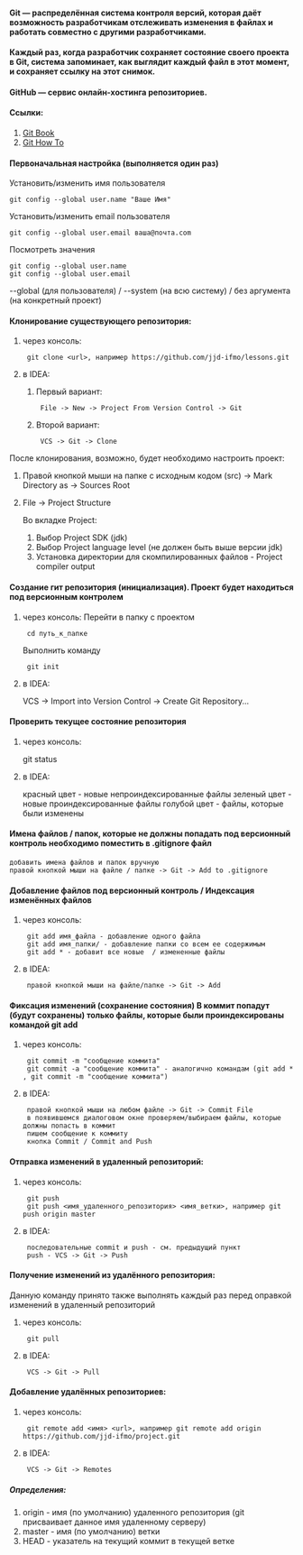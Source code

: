 #### Git — распределённая система контроля версий, которая даёт возможность разработчикам отслеживать изменения в файлах и работать совместно с другими разработчиками. 
#### Каждый раз, когда разработчик сохраняет состояние своего проекта в Git, система запоминает, как выглядит каждый файл в этот момент, и сохраняет ссылку на этот снимок.

#### GitHub — сервис онлайн-хостинга репозиториев.

#### Ссылки:
1. [Git Book](https://git-scm.com/book/ru/v2)
2. [Git How To](https://githowto.com/ru)

#### Первоначальная настройка (выполняется один раз)
Установить/изменить имя пользователя

    git config --global user.name "Ваше Имя"
    
Установить/изменить email пользователя

    git config --global user.email ваша@почта.com

Посмотреть значения

    git config --global user.name 
    git config --global user.email
    
--global (для пользователя) / --system (на всю систему) / без аргумента (на конкретный проект)

#### Клонирование существующего репозитория:
1. через консоль:
    
        git clone <url>, например https://github.com/jjd-ifmo/lessons.git

2. в IDEA:
    1. Первый вариант:
    
            File -> New -> Project From Version Control -> Git
    2. Второй вариант:
    
            VCS -> Git -> Clone        

       
После клонирования, возможно, будет необходимо настроить проект:
1. Правой кнопкой мыши на папке с исходным кодом (src) -> Mark Directory as -> Sources Root
2. File -> Project Structure

    Во вкладке Project:
    1. Выбор Project SDK (jdk)
    2. Выбор Project language level (не должен быть выше версии jdk)
    3. Установка директории для скомпилированных файлов - Project compiler output
    
#### Создание гит репозитория (инициализация). Проект будет находиться под версионным контролем
1. через консоль:
    Перейти в папку с проектом
        
        cd путь_к_папке
    
    Выполнить команду
    
        git init

2. в IDEA:
    
    VCS -> Import into Version Control -> Create Git Repository...
    
#### Проверить текущее состояние репозитория
1. через консоль:

    git status
    
2. в IDEA:
    
    красный цвет - новые непроиндексированные файлы 
    зеленый цвет - новые проиндексированные файлы 
    голубой цвет - файлы, которые были изменены
    
#### Имена файлов / папок, которые не должны попадать под версионный контроль необходимо поместить в .gitignore файл    
    
    добавить имена файлов и папок вручную
    правой кнопкой мыши на файле / папке -> Git -> Add to .gitignore 
    
#### Добавление файлов под версионный контроль / Индексация изменённых файлов 
1. через консоль:

        git add имя_файла - добавление одного файла
        git add имя_папки/ - добавление папки со всем ее содержимым
        git add * - добавит все новые  / измененные файлы
    
2. в IDEA:
    
        правой кнопкой мыши на файле/папке -> Git -> Add
        
#### Фиксация изменений (сохранение состояния) В коммит попадут (будут сохранены) только файлы, которые были проиндексированы командой git add
1. через консоль:
        
        git commit -m "сообщение коммита"
        git commit -a "сообщение коммита" - аналогично командам (git add * , git commit -m "сообщение коммита")
        
2. в IDEA:    
        
        правой кнопкой мыши на любом файле -> Git -> Commit File 
        в появившемся диалоговом окне проверяем/выбираем файлы, которые должны попасть в коммит
        пишем сообщение к коммиту
        кнопка Commit / Commit and Push
        
#### Отправка изменений в удаленный репозиторий:
1. через консоль:

        git push
        git push <имя_удаленного_репозитория> <имя_ветки>, например git push origin master
        
2. в IDEA:

        последовательные commit и push - см. предыдущий пункт  
        push - VCS -> Git -> Push
           
#### Получение изменений из удалённого репозитория: 

Данную команду принято также выполнять каждый раз перед оправкой изменений в удаленный репозиторий 
1. через консоль:   

        git pull
        
2. в IDEA:
        
        VCS -> Git -> Pull
        
        
#### Добавление удалённых репозиториев:
1. через консоль:
    
        git remote add <имя> <url>, например git remote add origin https://github.com/jjd-ifmo/project.git
    
2. в IDEA:
        
        VCS -> Git -> Remotes
        
##### Определения:
1. origin - имя (по умолчанию) удаленного репозитория (git присваивает данное имя удаленному серверу)  
2. master - имя (по умолчанию) ветки
3. HEAD - указатель на текущий коммит в текущей ветке

              
          
 

